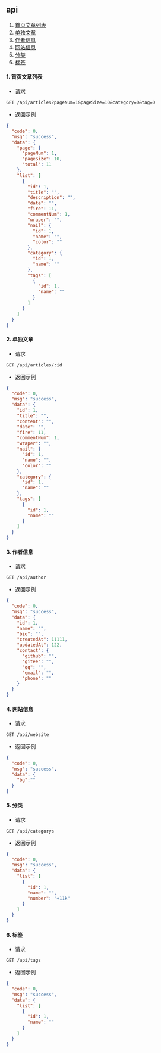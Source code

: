 ## api 

1. [首页文章列表](#1-首页文章列表)
2. [单独文章](#2-单独文章)
3. [作者信息](#3-作者信息)
4. [网站信息](#4-网站信息)
5. [分类](#5-分类)
6. [标签](#6-标签)

#### 1. 首页文章列表

- 请求

```text
GET /api/articles?pageNum=1&pageSize=10&category=0&tag=0
```

- 返回示例

```json
{
  "code": 0,
  "msg": "success",
  "data": {
    "page": {
      "pageNum": 1,
      "pageSize": 10,
      "total": 11
    },
    "list": [
      {
        "id": 1,
        "title": "",
        "description": "",
        "date": "",
        "fire": 11,
        "commentNum": 1,
        "wraper": "",
        "nail": {
          "id": 1,
          "name": "",
          "color": ""
        },
        "category": {
          "id": 1,
          "name": ""
        },
        "tags": [
          {
            "id": 1,
            "name": ""
          }
        ]
      }
    ]
  }
}
```

#### 2. 单独文章

- 请求

```text
GET /api/articles/:id
```

- 返回示例

```json
{
  "code": 0,
  "msg": "success",
  "data": {
    "id": 1,
    "title": "",
    "content": "",
    "date": "",
    "fire": 11,
    "commentNum": 1,
    "wraper": "",
    "nail": {
      "id": 1,
      "name": "",
      "color": ""
    },
    "category": {
      "id": 1,
      "name": ""
    },
    "tags": [
      {
        "id": 1,
        "name": ""
      }
    ]
  }
}
```


#### 3. 作者信息

- 请求

```text
GET /api/author
```

- 返回示例

```json
{
  "code": 0,
  "msg": "success",
  "data": {
    "id": 1,
    "name": "",
    "bio": "",
    "createdAt": 11111,
    "updatedAt": 122,
    "contact": {
      "github": "",
      "gitee": "",
      "qq": "",
      "email": "",
      "phone": ""
    }
  }
}
```


#### 4. 网站信息

- 请求

```text
GET /api/website
```

- 返回示例

```json
{
  "code": 0,
  "msg": "success",
  "data": {
    "bg":""
  }
}
```

#### 5. 分类

- 请求

```text
GET /api/categorys
```

- 返回示例

```json
{
  "code": 0,
  "msg": "success",
  "data": {
    "list": [
      {
        "id": 1,
        "name": "",
        "number": "+11k"
      }
    ]
  }
}
```

#### 6. 标签

- 请求

```text
GET /api/tags
```

- 返回示例

```json
{
  "code": 0,
  "msg": "success",
  "data": {
    "list": [
      {
        "id": 1,
        "name": ""
      }
    ]
  }
}
```
